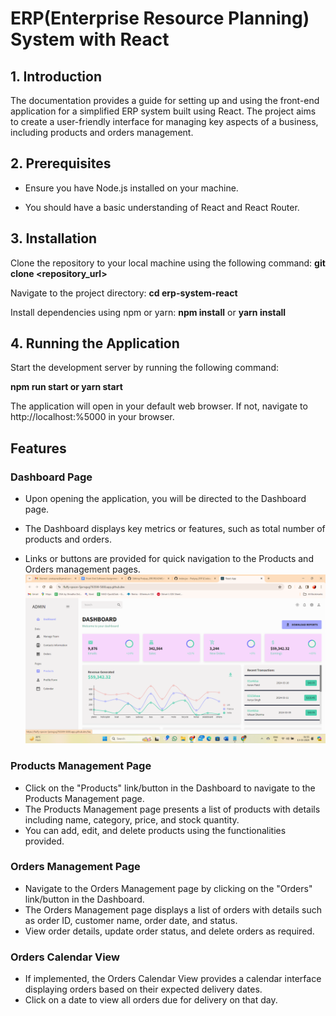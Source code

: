 # ERP(Enterprise Resource Planning) System with React

## 1. Introduction

The documentation provides a guide for setting up and using the front-end application for a simplified ERP system built using React. The project aims to create a user-friendly interface for managing key aspects of a business, including products and orders management.

## 2. Prerequisites

- Ensure you have Node.js installed on your machine.

- You should have a basic understanding of React and React Router.

## 3. Installation

Clone the repository to your local machine using the following command: **git clone <repository_url>**

Navigate to the project directory: **cd erp-system-react**

Install dependencies using npm or yarn: **npm install** or **yarn install**

## 4. Running the Application

Start the development server by running the following command: 

**npm run start or yarn start**

The application will open in your default web browser. If not, navigate to http://localhost:%5000 in your browser.


## Features

### Dashboard Page

- Upon opening the application, you will be directed to the Dashboard page.

- The Dashboard displays key metrics or features, such as total number of products and orders.

- Links or buttons are provided for quick navigation to the Products and Orders management pages.
![App Screenshot](https://github.com/PratyayRaj/Pratyay_ERP/blob/main/Screenshots/Screenshot%20(332).png)

### Products Management Page

- Click on the "Products" link/button in the Dashboard to navigate to the Products Management page.
- The Products Management page presents a list of products with details including name, category, price, and stock quantity.
- You can add, edit, and delete products using the functionalities provided.

### Orders Management Page

- Navigate to the Orders Management page by clicking on the "Orders" link/button in the Dashboard.
- The Orders Management page displays a list of orders with details such as order ID, customer name, order date, and status.
- View order details, update order status, and delete orders as required.

### Orders Calendar View

- If implemented, the Orders Calendar View provides a calendar interface displaying orders based on their expected delivery dates.
- Click on a date to view all orders due for delivery on that day.








